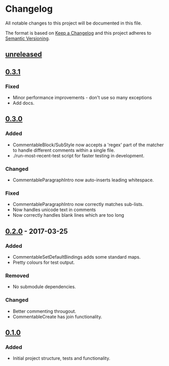 # Changelog

All notable changes to this project will be documented in this file.

The format is based on [Keep a Changelog](http://keepachangelog.com/)
and this project adheres to [Semantic Versioning](http://semver.org/).

## [unreleased]

## [0.3.1]
### Fixed
- Minor performance improvements - don't use so many exceptions
- Add docs.

## [0.3.0]
### Added
- CommentableBlock/SubStyle now accepts a 'regex' part of the matcher to
  handle different comments within a single file.
- ./run-most-recent-test script for faster testing in development.

### Changed
- CommentableParagraphIntro now auto-inserts leading whitespace.

### Fixed
- CommentableParagraphIntro now correctly matches sub-lists.
- Now handles unicode text in comments
- Now correctly handles blank lines which are too long

## [0.2.0] - 2017-03-25
### Added
- CommentableSetDefaultBindings adds some standard maps.
- Pretty colours for test output.

### Removed
- No submodule dependencies.

### Changed
- Better commenting througout.
- CommentableCreate has join functionality.

## [0.1.0]
### Added
- Initial project structure, tests and functionality.

[unreleased]: https://www.github.com/FalacerSelene/vim-commentable
[0.3.1]: https://www.github.com/FalacerSelene/vim-commentable/tree/0.3.1
[0.3.0]: https://www.github.com/FalacerSelene/vim-commentable/tree/0.3.0
[0.2.0]: https://www.github.com/FalacerSelene/vim-commentable/tree/0.2.0
[0.1.0]: https://www.github.com/FalacerSelene/vim-commentable/tree/0.1.0
